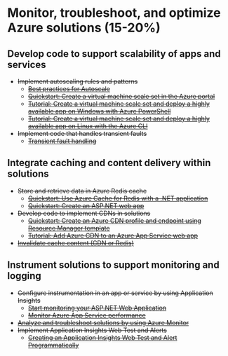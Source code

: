 # Monitor, troubleshoot, and optimize Azure solutions (15-20%)

## Develop code to support scalability of apps and services 
* ~~Implement autoscaling rules and patterns~~
    * ~~[Best practices for Autoscale](https://docs.microsoft.com/en-us/azure/azure-monitor/platform/autoscale-best-practices)~~
    * ~~[Quickstart: Create a virtual machine scale set in the Azure portal](https://docs.microsoft.com/en-us/azure/virtual-machine-scale-sets/quick-create-portal)~~
    * ~~[Tutorial: Create a virtual machine scale set and deploy a highly available app on Windows with Azure PowerShell](https://docs.microsoft.com/en-us/azure/virtual-machines/windows/tutorial-create-vmss)~~
    * ~~[Tutorial: Create a virtual machine scale set and deploy a highly available app on Linux with the Azure CLI](https://docs.microsoft.com/en-us/azure/virtual-machines/linux/tutorial-create-vmss)~~
* ~~Implement code that handles transient faults~~
    * ~~[Transient fault handling](https://docs.microsoft.com/en-us/azure/architecture/best-practices/transient-faults)~~
## Integrate caching and content delivery within solutions 
* ~~Store and retrieve data in Azure Redis cache~~
    * ~~[Quickstart: Use Azure Cache for Redis with a .NET application](https://docs.microsoft.com/en-us/azure/azure-cache-for-redis/cache-dotnet-how-to-use-azure-redis-cache)~~
    * ~~[Quickstart: Create an ASP.NET web app](https://docs.microsoft.com/en-us/azure/azure-cache-for-redis/cache-web-app-howto)~~
* ~~Develop code to implement CDNs in solutions~~
    * ~~[Quickstart: Create an Azure CDN profile and endpoint using Resource Manager template](https://docs.microsoft.com/en-us/azure/cdn/create-profile-resource-manager-template)~~
    * ~~[Tutorial: Add Azure CDN to an Azure App Service web app](https://docs.microsoft.com/en-us/azure/cdn/cdn-add-to-web-app)~~
* ~~[Invalidate cache content (CDN or Redis)](https://docs.microsoft.com/en-us/azure/architecture/best-practices/caching)~~
## Instrument solutions to support monitoring and logging 
* ~~Configure instrumentation in an app or service by using Application Insights~~
    * ~~[Start monitoring your ASP.NET Web Application](https://docs.microsoft.com/en-us/azure/azure-monitor/learn/quick-monitor-portal)~~
    * ~~[Monitor Azure App Service performance](https://docs.microsoft.com/en-us/azure/azure-monitor/app/azure-web-apps)~~
* ~~[Analyze and troubleshoot solutions by using Azure Monitor](https://docs.microsoft.com/en-us/azure/azure-monitor/insights/solutions)~~
* ~~Implement Application Insights Web Test and Alerts~~
    * ~~[Creating an Application Insights Web Test and Alert Programmatically](https://azure.microsoft.com/en-us/blog/creating-a-web-test-alert-programmatically-with-application-insights/)~~
